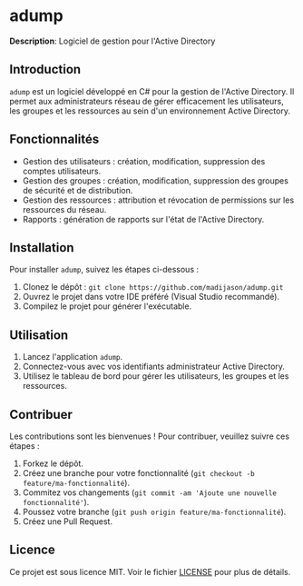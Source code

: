 # adump

**Description**: Logiciel de gestion pour l'Active Directory

## Introduction
`adump` est un logiciel développé en C# pour la gestion de l'Active Directory. Il permet aux administrateurs réseau de gérer efficacement les utilisateurs, les groupes et les ressources au sein d'un environnement Active Directory.

## Fonctionnalités
- Gestion des utilisateurs : création, modification, suppression des comptes utilisateurs.
- Gestion des groupes : création, modification, suppression des groupes de sécurité et de distribution.
- Gestion des ressources : attribution et révocation de permissions sur les ressources du réseau.
- Rapports : génération de rapports sur l'état de l'Active Directory.

## Installation
Pour installer `adump`, suivez les étapes ci-dessous :
1. Clonez le dépôt : `git clone https://github.com/madijason/adump.git`
2. Ouvrez le projet dans votre IDE préféré (Visual Studio recommandé).
3. Compilez le projet pour générer l'exécutable.

## Utilisation
1. Lancez l'application `adump`.
2. Connectez-vous avec vos identifiants administrateur Active Directory.
3. Utilisez le tableau de bord pour gérer les utilisateurs, les groupes et les ressources.

## Contribuer
Les contributions sont les bienvenues ! Pour contribuer, veuillez suivre ces étapes :
1. Forkez le dépôt.
2. Créez une branche pour votre fonctionnalité (`git checkout -b feature/ma-fonctionnalité`).
3. Commitez vos changements (`git commit -am 'Ajoute une nouvelle fonctionnalité'`).
4. Poussez votre branche (`git push origin feature/ma-fonctionnalité`).
5. Créez une Pull Request.

## Licence
Ce projet est sous licence MIT. Voir le fichier [LICENSE](LICENSE) pour plus de détails.
